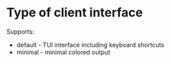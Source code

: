 # Type of client interface

Supports:

  * default - TUI interface including keyboard shortcuts
  * minimal - minimal colored output
